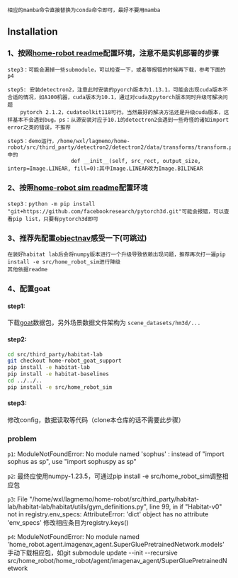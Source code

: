 ```相应的mamba命令直接替换为conda命令即可，最好不要用mamba```

## Installation

### 1、按照[home-robot readme](README_home_robot.md)配置环境，注意不是实机部署的步骤

    step3：可能会漏掉一些submodule，可以检查一下，或者等报错的时候再下载，参考下面的p4

    step5: 安装detectron2，注意此时安装的pyorch版本为1.13.1，可能会出现cuda版本不合适的情况，如A100机器，cuda版本为10.1，通过对cuda及pytorch版本同时升级可解决问题
        pytorch 2.1.2，cudatoolkit118可行。当然最好的解决方法还是升级cuda版本，这样基本不会遇到bug。ps：从源安装对应于10.1的detectron2会遇到一些奇怪的诸如import error之类的错误，不推荐

    step5：demo运行，/home/wxl/lagmemo/home-robot/src/third_party/detectron2/detectron2/data/transforms/transform.py中的
                        def __init__(self, src_rect, output_size, interp=Image.LINEAR, fill=0):其中Image.LINEAR改为Image.BILINEAR

### 2、按照[home-robot sim readme](src/home_robot_sim/README.md)配置环境

    step3：python -m pip install "git+https://github.com/facebookresearch/pytorch3d.git"可能会报错，可以查看pip list，只要有pytorch3d即可

### 3、推荐先配置[objectnav](projects/habitat_objectnav/README.md)感受一下(可跳过)

    在装好habitat lab后会将numpy版本进行一个升级导致依赖出现问题，推荐再次打一遍pip install -e src/home_robot_sim进行降级
    其他依据readme

### 4、配置goat

#### step1:

下载[goat](projects/habitat_goat/README.md)数据包，另外场景数据文件架构为 ```scene_datasets/hm3d/...```

#### step2: 

```bash
cd src/third_party/habitat-lab
git checkout home-robot_goat_support
pip install -e habitat-lab
pip install -e habitat-baselines
cd ../../..
pip install -e src/home_robot_sim
```

#### step3:

修改config，数据读取等代码（clone本仓库的话不需要此步骤）


### problem
    
```p1```: ModuleNotFoundError: No module named 'sophus' : instead of "import sophus as sp", use "import sophuspy as sp"

```p2```: 最终应使用numpy-1.23.5，可通过pip install -e src/home_robot_sim调整相应包

```p3```: File "/home/wxl/lagmemo/home-robot/src/third_party/habitat-lab/habitat-lab/habitat/utils/gym_definitions.py", line 99, in <module>
    if "Habitat-v0" not in registry.env_specs:
AttributeError: 'dict' object has no attribute 'env_specs'
修改相应条目为registry.keys()

```p4```: ModuleNotFoundError: No module named 'home_robot.agent.imagenav_agent.SuperGluePretrainedNetwork.models'
手动下载相应包，如git submodule update --init --recursive src/home_robot/home_robot/agent/imagenav_agent/SuperGluePretrainedNetwork